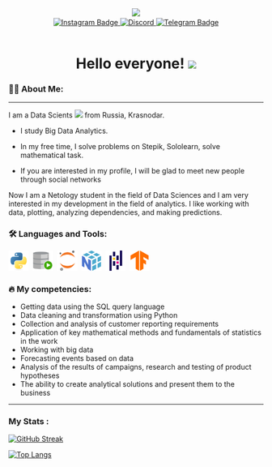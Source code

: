 <div id="header" align="center">
  <img src="https://i.giphy.com/media/v1.Y2lkPTc5MGI3NjExdjN0cDdkejRrcjB6NWtqZmJ2NmpxMm5sc3J2cnI2ZDVvdzZwY3Q0aCZlcD12MV9pbnRlcm5hbF9naWZfYnlfaWQmY3Q9Zw/qcsGTXHP8JkxaAa0cE/giphy.gif" width="100"/>
</div>

<div id="badges" align="center">
  <a href="https://www.instagram.com/j_nastya?igsh=MTQxN2I3OTZqMnM3dA==">
    <img src="https://img.shields.io/badge/Instagram-purple?logo=instagram&logoColor=white" alt="Instagram Badge"/>
  </a>
  <a href="https://discord.gg/anastasiya_ilina_dsu_38">
    <img src="https://img.shields.io/static/v1?logo=discord&label=&message=Discord&color=36393f&style=flat-square" alt="Discord">
  </a>
  <a href="https://t.me/j_nastya">
    <img src="https://img.shields.io/badge/Telegram-blue?style=for-the-badge&logo=telegram&logoColor=white&style=flat-square" alt="Telegram Badge"/>
  </a>
</div>

<div id="badges" align="center">
  <img src="https://komarev.com/ghpvc/?username=Anastasiia-Ilina&style=flat-square&color=blueviolet" alt=""/>
</div>

<h1 align="center">
  Hello everyone!
  <img src="https://media.giphy.com/media/hvRJCLFzcasrR4ia7z/giphy.gif" width="30px"/>
</h1>

### :woman_technologist: About Me:

---

I am a Data Scients <img src="https://media.giphy.com/media/WUlplcMpOCEmTGBtBW/giphy.gif" width="30"> from Russia, Krasnodar.

- I study Big Data Analytics.

- In my free time, I solve problems on Stepik, Sololearn, solve mathematical task. 

- If you are interested in my profile, I will be glad to meet new people through social networks

Now I am a Netology student in the field of Data Sciences and I am very interested in my development in the field of analytics.
I like working with data, plotting, analyzing dependencies, and making predictions.


### :hammer_and_wrench: Languages and Tools:
<div>
  <img src="https://github.com/devicons/devicon/blob/master/icons/python/python-original.svg" title="Python" alt="Python" width="40" height="40"/>&nbsp;
  <img src="https://github.com/devicons/devicon/blob/master/icons/sqldeveloper/sqldeveloper-original.svg" title="SQL" alt="SQL" width="40" height="40"/>&nbsp;
  <img src="https://github.com/devicons/devicon/blob/master/icons/jupyter/jupyter-original.svg" title="Jupyter" alt="Jupyter" width="40" height="40"/>&nbsp;
  <img src="https://github.com/devicons/devicon/blob/master/icons/numpy/numpy-original.svg" title="Numpy" alt="Numpy" width="40" height="40"/>&nbsp;
  <img src="https://github.com/devicons/devicon/blob/master/icons/pandas/pandas-original.svg" title="Pandas" alt="Pandas" width="40" height="40"/>&nbsp;
  <img src="https://github.com/devicons/devicon/blob/master/icons/tensorflow/tensorflow-original.svg" title="Tensorflow" alt="Tensorflow" width="40" height="40"/>&nbsp;
</div>

### :fire: My competencies:
- Getting data using the SQL query language
- Data cleaning and transformation using Python
- Collection and analysis of customer reporting requirements
- Application of key mathematical methods and fundamentals of statistics in the work
- Working with big data
- Forecasting events based on data
- Analysis of the results of campaigns, research and testing of product hypotheses
- The ability to create analytical solutions and present them to the business

---

### My Stats :

[![GitHub Streak](http://github-readme-streak-stats.herokuapp.com?user=Anastasiia-Ilina&theme=tokyonight&date_format=j%20M%5B%20Y%5D&exclude_days=Sun%2CSat)](https://git.io/streak-stats)

[![Top Langs](https://github-readme-stats.vercel.app/api/top-langs/?username=Anastasiia-Ilina)](https://github.com/anuraghazra/github-readme-stats)
